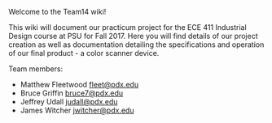 

Welcome to the Team14 wiki!

This wiki will document our practicum project for the ECE 411 Industrial Design course at PSU for Fall 2017. Here you will find details of our project creation as well as documentation detailing the specifications and operation of our final product - a color scanner device.

Team members:

- Matthew Fleetwood fleet@pdx.edu
- Bruce Griffin bruce7@pdx.edu
- Jeffrey Udall judall@pdx.edu
- James Witcher jwitcher@pdx.edu
